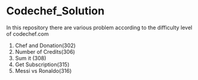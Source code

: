 # Codechef_Solution
In this repository there are various problem according to the difficulty level of codechef.com 
1. Chef and Donation(302) 
2. Number of Credits(306)
3. Sum it (308)
4. Get Subscription(315)
5. Messi vs Ronaldo(316)
